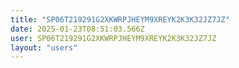 ```yaml
---
title: "SP06T219291G2XKWRPJHEYM9XREYK2K3K32JZ7JZ"
date: 2025-01-23T08:51:03.566Z
user: SP06T219291G2XKWRPJHEYM9XREYK2K3K32JZ7JZ
layout: "users"
---
```

    